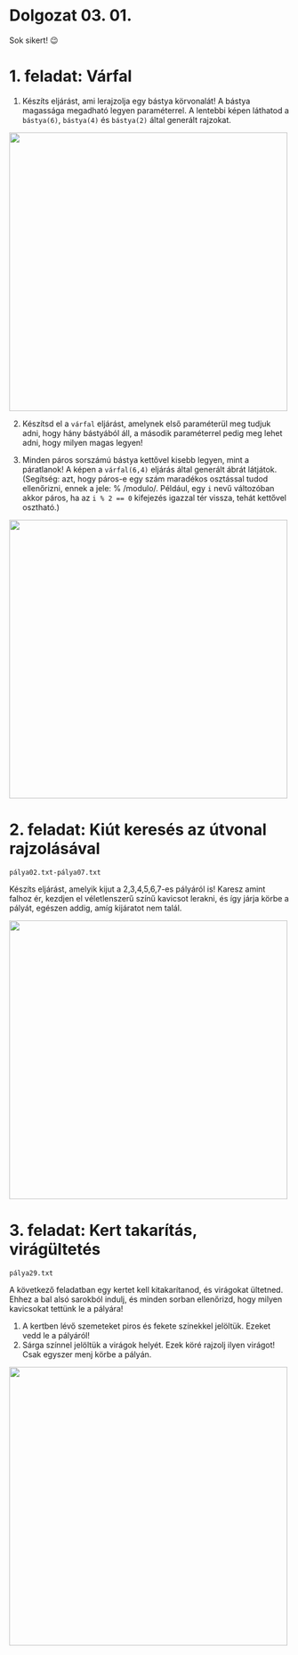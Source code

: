 # Dolgozat 03. 01.

Sok sikert! 😉

# 1. feladat: Várfal

1. Készíts eljárást, ami lerajzolja egy bástya körvonalát! A bástya magassága megadható legyen paraméterrel. A lentebbi képen láthatod a `bástya(6)`, `bástya(4)` és `bástya(2)` által generált rajzokat.

<img src="https://nagybrandy.github.io/szlghazik/pages/img/bástyák.png" width="500">

2. Készítsd el a `várfal` eljárást, amelynek első paraméterül meg tudjuk adni, hogy hány bástyából áll, a második paraméterrel pedig meg lehet adni, hogy milyen magas legyen! 

3. Minden páros sorszámú bástya kettővel kisebb legyen, mint a páratlanok! A képen a `várfal(6,4)` eljárás által generált ábrát látjátok. (Segítség: azt, hogy páros-e egy szám maradékos osztással tudod ellenőrizni, ennek a jele: % /modulo/. Például, egy `i` nevű változóban akkor páros, ha az `i % 2 == 0` kifejezés igazzal tér vissza, tehát kettővel osztható.)

<img src="https://nagybrandy.github.io/szlghazik/pages/img/várfal.png" width="500">

# 2. feladat: Kiút keresés az útvonal rajzolásával
    pálya02.txt-pálya07.txt

Készíts eljárást, amelyik kijut a 2,3,4,5,6,7-es pályáról is! Karesz amint falhoz ér, kezdjen el véletlenszerű színű kavicsot lerakni, és így járja körbe a pályát, egészen addig, amíg kijáratot nem talál.

<img src="https://nagybrandy.github.io/szlghazik/pages/img/feladat2.png" width="500">

# 3. feladat: Kert takarítás, virágültetés
    pálya29.txt
A következő feladatban egy kertet kell kitakarítanod, és virágokat ültetned. Ehhez a bal alsó sarokból indulj, és minden sorban ellenőrizd, hogy milyen kavicsokat tettünk le a pályára!

1. A kertben lévő szemeteket piros és fekete színekkel jelöltük. Ezeket vedd le a pályáról!
2. Sárga színnel jelöltük a virágok helyét. Ezek köré rajzolj ilyen virágot! Csak egyszer menj körbe a pályán.

<img src="https://nagybrandy.github.io/szlghazik/pages/img/palya29.png" width="500">